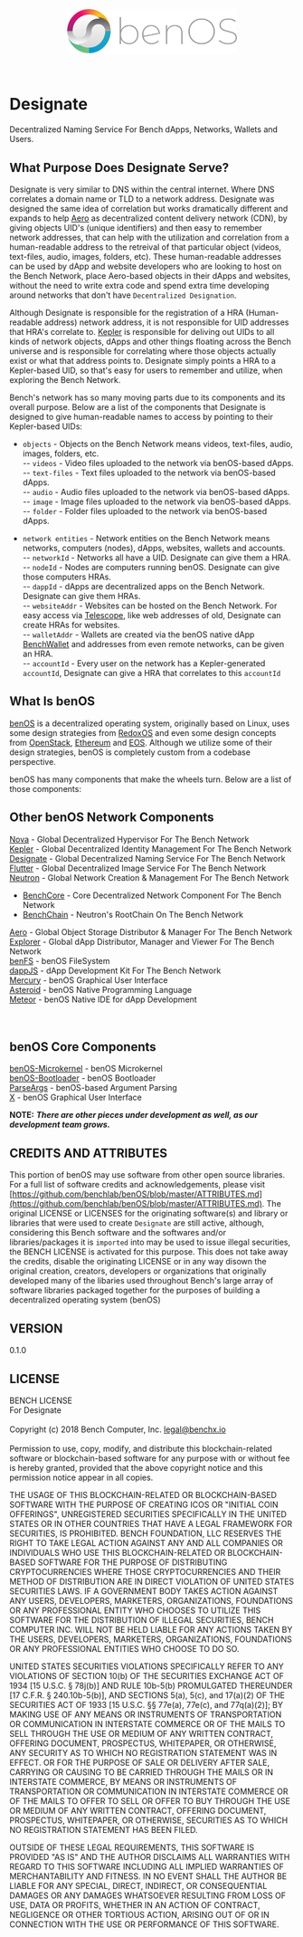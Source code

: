 <p align="center">
  <img src="https://github.com/benchlab/benchx-media/raw/master/benos-logo.png" width="300px" alt="benOS Logo"/>
</p> <br>

# Designate
Decentralized Naming Service For Bench dApps, Networks, Wallets and Users.

## What Purpose Does Designate Serve?
Designate is very similar to DNS within the central internet. Where DNS correlates a domain name or TLD to a network address. Designate was designed the same idea of correlation but works dramatically different and expands to help [Aero](https://github.com/benchlab/aero) as decentralized content delivery network (CDN), by giving objects UID's (unique identifiers) and then easy to remember network addresses, that can help with the utilization and correlation from a human-readable address to the retreival of that particular object (videos, text-files, audio, images, folders, etc). These human-readable addresses can be used by dApp and website developers who are looking to host on the Bench Network, place Aero-based objects in their dApps and websites, without the need to write extra code and spend extra time developing around networks that don't have `Decentralized Designation`. 

Although Designate is responsible for the registration of a HRA (Human-readable address) network address, it is not responsible for UID addresses that HRA's correlate to. [Kepler](https://github.com/benchlab/kepler) is responsible for deliving out UIDs to all kinds of network objects, dApps and other things floating across the Bench universe and is responsible for correlating where those objects actually exist or what that address points to. Designate simply points a HRA to a Kepler-based UID, so that's easy for users to remember and utilize, when exploring the Bench Network.

Bench's network has so many moving parts due to its components and its overall purpose. Below are a list of the components that Designate is designed to give human-readable names to access by pointing to their Kepler-based UIDs:

- `objects` - Objects on the Bench Network means videos, text-files, audio, images, folders, etc. <br>
-- `videos` - Video files uploaded to the network via benOS-based dApps.<br>
-- `text-files` - Text files uploaded to the network via benOS-based dApps.<br>
-- `audio` - Audio files uploaded to the network via benOS-based dApps.<br>
-- `image` - Image files uploaded to the network via benOS-based dApps.<br>
-- `folder` - Folder files uploaded to the network via benOS-based dApps.<br>

- `network entities` - Network entities on the Bench Network means networks, computers (nodes), dApps, websites, wallets and accounts. <br>
-- `networkId` - Networks all have a UID. Designate can give them a HRA. <br>
-- `nodeId` - Nodes are computers running benOS. Designate can give those computers HRAs.<br>
-- `dappId` - dApps are decentralized apps on the Bench Network. Designate can give them HRAs.<br>
-- `websiteAddr` - Websites can be hosted on the Bench Network. For easy access via [Telescope](https://github.com/benchlab/telescope), like web addresses of old, Designate can create HRAs for websites. <br>
-- `walletAddr` - Wallets are created via the benOS native dApp [BenchWallet](https://github.com/benchlab/benchwallet) and addresses from even remote networks, can be given an HRA. <br>
-- `accountId` - Every user on the network has a Kepler-generated `accountId`, Designate can give a HRA that correlates to this `accountId`<br>

## What Is benOS
[benOS](https://github.com/benchlab/benos) is a decentralized operating system, originally based on Linux, uses some design strategies from [RedoxOS](https://github.com/redox-os) and even some design concepts from [OpenStack](https://github.com/openstack), [Ethereum](https://github.com/ethereum/go-ethereum) and [EOS](https://github.com/eosio). Although we utilize some of their design strategies, benOS is completely custom from a codebase perspective. 

benOS has many components that make the wheels turn. Below are a list of those components:

## Other benOS Network Components
[Nova](https://github.com/benchlab/nova) - Global Decentralized Hypervisor For The Bench Network <br>
[Kepler](https://github.com/benchlab/kepler) - Global Decentralized Identity Management For The Bench Network <br>
[Designate](https://github.com/benchlab/designate) - Global Decentralized Naming Service For The Bench Network <br>
[Flutter](https://github.com/benchlab/flutter) - Global Decentralized Image Service For The Bench Network <br>
[Neutron](https://github.com/benchlab/neutron) - Global Network Creation & Management For The Bench Network <br>
  - [BenchCore](https://github.com/benchlab/BenchCore) - Core Decentralized Network Component For The Bench Network <br>
  - [BenchChain](https://github.com/benchlab/BenchChain) - Neutron's RootChain On The Bench Network <br>

[Aero](https://github.com/benchlab/aero) - Global Object Storage Distributor & Manager For The Bench Network <br>
[Explorer](https://github.com/benchlab/explorer) - Global dApp Distributor, Manager and Viewer For The Bench Network <br>
[benFS](https://github.com/benchlab/benFS) - benOS FileSystem <br>
[dappJS](https://github.com/benchlab/dappjs) - dApp Development Kit For The Bench Network <br>
[Mercury](https://github.com/benchlab/mercury) - benOS Graphical User Interface <br>
[Asteroid](https://github.com/benchlab/go-asteroid) - benOS Native Programming Language <br>
[Meteor](https://github.com/benchlab/meteor) - benOS Native IDE for dApp Development <br>
<br><br>

## benOS Core Components
[benOS-Microkernel](https://github.com/benOS-Microkernel) - benOS Microkernel <br>
[benOS-Bootloader](https://github.com/benchlab/benOS-Bootloader) - benOS Bootloader <br>
[ParseArgs](https://github.com/benchlab/parseargs) - benOS-based Argument Parsing  <br>
[X](https://github.com/benchlab/X) - benOS Graphical User Interface <br>

**NOTE:** ***There are other pieces under development as well, as our development team grows.*** 

## CREDITS AND ATTRIBUTES
This portion of benOS may use software from other open source libraries. For a full list of software credits and acknowledgements, please visit [https://github.com/benchlab/benOS/blob/master/ATTRIBUTES.md](https://github.com/benchlab/benOS/blob/master/ATTRIBUTES.md).
The original LICENSE or LICENSES for the originating software(s) and library or libraries that were used to create `Designate` are still active, although, considering this Bench software and the softwares and/or libraries/packages it is `imported` into may be used to issue illegal securities, the BENCH LICENSE is activated for this purpose. This does not take away the credits, disable the originating LICENSE or in any way disown the original creation, creators, developers or organizations that originally developed many of the libaries used throughout Bench's large array of software libraries packaged together for the purposes of building a decentralized operating system (benOS)

## VERSION
0.1.0

## LICENSE
BENCH LICENSE<br>
For Designate
<br><br>
Copyright (c) 2018 Bench Computer, Inc. <legal@benchx.io>
<br><br>
Permission to use, copy, modify, and distribute this blockchain-related
software or blockchain-based software for any purpose with or without 
fee is hereby granted, provided that the above copyright notice and this 
permission notice appear in all copies.

THE USAGE OF THIS BLOCKCHAIN-RELATED OR BLOCKCHAIN-BASED SOFTWARE WITH THE
PURPOSE OF CREATING ICOS OR "INITIAL COIN OFFERINGS", UNREGISTERED SECURITIES 
SPECIFICALLY IN THE UNITED STATES OR IN OTHER COUNTRIES THAT HAVE A LEGAL 
FRAMEWORK FOR SECURITIES, IS PROHIBITED. BENCH FOUNDATION, LLC RESERVES THE 
RIGHT TO TAKE LEGAL ACTION AGAINST ANY AND ALL COMPANIES OR INDIVIDUALS WHO
USE THIS BLOCKCHAIN-RELATED OR BLOCKCHAIN-BASED SOFTWARE FOR THE PURPOSE OF 
DISTRIBUTING CRYPTOCURRENCIES WHERE THOSE CRYPTOCURRENCIES AND THEIR METHOD
OF DISTRIBUTION ARE IN DIRECT VIOLATION OF UNITED STATES SECURITIES LAWS. 
IF A GOVERNMENT BODY TAKES ACTION AGAINST ANY USERS, DEVELOPERS, MARKETERS,
ORGANIZATIONS, FOUNDATIONS OR ANY PROFESSIONAL ENTITY WHO CHOOSES TO UTILIZE
THIS SOFTWARE FOR THE DISTRIBUTION OF ILLEGAL SECURITIES, BENCH COMPUTER INC.
WILL NOT BE HELD LIABLE FOR ANY ACTIONS TAKEN BY THE USERS, DEVELOPERS, MARKETERS,
ORGANIZATIONS, FOUNDATIONS OR ANY PROFESSIONAL ENTITIES WHO CHOOSE TO DO SO.

UNITED STATES SECURITIES VIOLATIONS SPECIFICALLY REFER TO ANY VIOLATIONS OF
SECTION 10(b) OF THE SECURITIES EXCHANGE ACT OF 1934 [15 U.S.C. § 78j(b)] AND
RULE 10b-5(b) PROMULGATED THEREUNDER [17 C.F.R. § 240.10b-5(b)], AND
SECTIONS 5(a), 5(c), and 17(a)(2) OF THE SECURITIES ACT OF 1933 [15 U.S.C.
§§ 77e(a), 77e(c), and 77q(a)(2)]; BY MAKING USE OF ANY MEANS OR INSTRUMENTS
OF TRANSPORTATION OR COMMUNICATION IN INTERSTATE COMMERCE OR OF THE MAILS TO
SELL THROUGH THE USE OR MEDIUM OF ANY WRITTEN CONTRACT, OFFERING DOCUMENT,
PROSPECTUS, WHITEPAPER, OR OTHERWISE, ANY SECURITY AS TO WHICH NO REGISTRATION
STATEMENT WAS IN EFFECT. OR FOR THE PURPOSE OF SALE OR DELIVERY AFTER SALE,
CARRYING OR CAUSING TO BE CARRIED THROUGH THE MAILS OR IN INTERSTATE COMMERCE,
BY MEANS OR INSTRUMENTS OF TRANSPORTATION OR COMMUNICATION IN INTERSTATE
COMMERCE OR OF THE MAILS TO OFFER TO SELL OR OFFER TO BUY THROUGH THE USE OR 
MEDIUM OF ANY WRITTEN CONTRACT, OFFERING DOCUMENT, PROSPECTUS, WHITEPAPER,
OR OTHERWISE, SECURITIES AS TO WHICH NO REGISTRATION STATEMENT HAS BEEN FILED.

OUTSIDE OF THESE LEGAL REQUIREMENTS, THIS SOFTWARE IS PROVIDED "AS IS" AND 
THE AUTHOR DISCLAIMS ALL WARRANTIES WITH REGARD TO THIS SOFTWARE INCLUDING 
ALL IMPLIED WARRANTIES OF MERCHANTABILITY AND FITNESS. IN NO EVENT SHALL 
THE AUTHOR BE LIABLE FOR ANY SPECIAL, DIRECT, INDIRECT, OR CONSEQUENTIAL 
DAMAGES OR ANY DAMAGES WHATSOEVER RESULTING FROM LOSS OF USE, DATA OR PROFITS, 
WHETHER IN AN ACTION OF CONTRACT, NEGLIGENCE OR OTHER TORTIOUS ACTION, 
ARISING OUT OF OR IN CONNECTION WITH THE USE OR PERFORMANCE OF THIS SOFTWARE.
